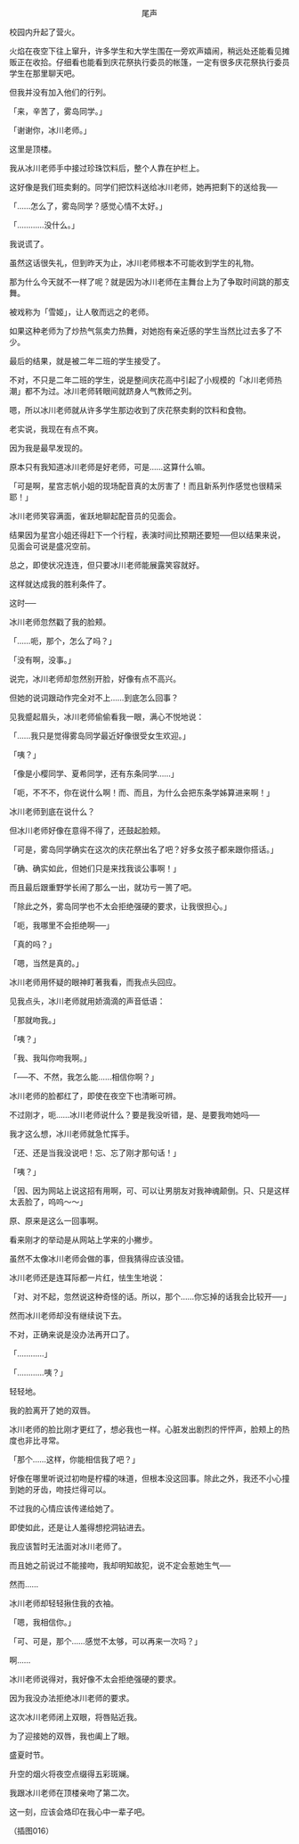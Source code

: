 <p align="center">尾声</p>

校园内升起了营火。

火焰在夜空下往上窜升，许多学生和大学生围在一旁欢声嬉闹，稍远处还能看见摊贩正在收拾。仔细看也能看到庆花祭执行委员的帐篷，一定有很多庆花祭执行委员学生在那里聊天吧。

但我并没有加入他们的行列。

「来，辛苦了，雾岛同学。」

「谢谢你，冰川老师。」

这里是顶楼。

我从冰川老师手中接过珍珠饮料后，整个人靠在护栏上。

这好像是我们班卖剩的。同学们把饮料送给冰川老师，她再把剩下的送给我──

「……怎么了，雾岛同学？感觉心情不太好。」

「…………没什么。」

我说谎了。

虽然这话很失礼，但到昨天为止，冰川老师根本不可能收到学生的礼物。

那为什么今天就不一样了呢？就是因为冰川老师在主舞台上为了争取时间跳的那支舞。

被戏称为「雪姬」，让人敬而远之的老师。

如果这种老师为了炒热气氛卖力热舞，对她抱有亲近感的学生当然比过去多了不少。

最后的结果，就是被二年二班的学生接受了。

不对，不只是二年二班的学生，说是整间庆花高中引起了小规模的「冰川老师热潮」都不为过。冰川老师转眼间就跻身人气教师之列。

嗯，所以冰川老师就从许多学生那边收到了庆花祭卖剩的饮料和食物。

老实说，我现在有点不爽。

因为我是最早发现的。

原本只有我知道冰川老师是好老师，可是……这算什么嘛。

「可是啊，星宫志帆小姐的现场配音真的太厉害了！而且新系列作感觉也很精采耶！」

冰川老师笑容满面，雀跃地聊起配音员的见面会。

结果因为星宫小姐还得赶下一个行程，表演时间比预期还要短──但以结果来说，见面会可说是盛况空前。

总之，即使状况连连，但只要冰川老师能展露笑容就好。

这样就达成我的胜利条件了。

这时──

冰川老师忽然戳了我的脸颊。

「……呃，那个，怎么了吗？」

「没有啊，没事。」

说完，冰川老师却忽然别开脸，好像有点不高兴。

但她的说词跟动作完全对不上……到底怎么回事？

见我蹙起眉头，冰川老师偷偷看我一眼，满心不悦地说：

「……我只是觉得雾岛同学最近好像很受女生欢迎。」

「咦？」

「像是小樱同学、夏希同学，还有东条同学……」

「呃，不不不，你在说什么啊！而、而且，为什么会把东条学姊算进来啊！」

冰川老师到底在说什么？

但冰川老师好像在意得不得了，还鼓起脸颊。

「可是，雾岛同学确实在这次的庆花祭出名了吧？好多女孩子都来跟你搭话。」

「确、确实如此，但她们只是来找我谈公事啊！」

而且最后跟重野学长闹了那么一出，就功亏一篑了吧。

「除此之外，雾岛同学也不太会拒绝强硬的要求，让我很担心。」

「呃，我哪里不会拒绝啊──」

「真的吗？」

「嗯，当然是真的。」

冰川老师用怀疑的眼神盯著我看，而我点头回应。

见我点头，冰川老师就用娇滴滴的声音低语：

「那就吻我。」

「咦？」

「我、我叫你吻我啊。」

「──不、不然，我怎么能……相信你啊？」

冰川老师的脸都红了，即使在夜空下也清晰可辨。

不过刚才，呃……冰川老师说什么？要是我没听错，是、是要我吻她吗──

我才这么想，冰川老师就急忙挥手。

「还、还是当我没说吧！忘、忘了刚才那句话！」

「咦？」

「因、因为网站上说这招有用啊，可、可以让男朋友对我神魂颠倒。只、只是这样太丢脸了，呜呜～～」

原、原来是这么一回事啊。

看来刚才的举动是从网站上学来的小撇步。

虽然不太像冰川老师会做的事，但我猜得应该没错。

冰川老师还是连耳际都一片红，怯生生地说：

「对、对不起，忽然说这种奇怪的话。所以，那个……你忘掉的话我会比较开──」

然而冰川老师却没有继续说下去。

不对，正确来说是没办法再开口了。

「…………」

「…………咦？」

轻轻地。

我的脸离开了她的双唇。

冰川老师的脸比刚才更红了，想必我也一样。心脏发出剧烈的怦怦声，脸颊上的热度也非比寻常。

「那个……这样，你能相信我了吧？」

好像在哪里听说过初吻是柠檬的味道，但根本没这回事。除此之外，我还不小心撞到她的牙齿，吻技烂得可以。

不过我的心情应该传递给她了。

即使如此，还是让人羞得想挖洞钻进去。

我应该暂时无法面对冰川老师了。

而且她之前说过不能接吻，我却明知故犯，说不定会惹她生气──

然而……

冰川老师却轻轻揪住我的衣袖。

「嗯，我相信你。」

「可、可是，那个……感觉不太够，可以再来一次吗？」

啊……

冰川老师说得对，我好像不太会拒绝强硬的要求。

因为我没办法拒绝冰川老师的要求。

这次冰川老师闭上双眼，将唇贴近我。

为了迎接她的双唇，我也阖上了眼。

盛夏时节。

升空的烟火将夜空点缀得五彩斑斓。

我跟冰川老师在顶楼亲吻了第二次。

这一刻，应该会烙印在我心中一辈子吧。

（插图016）

